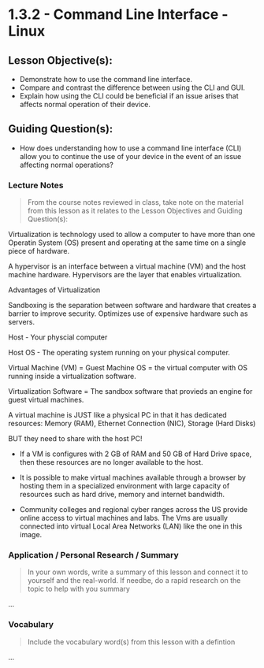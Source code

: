 # 1.3.2 - Command Line Interface - Linux

## Lesson Objective(s):
- Demonstrate how to use the command line interface.
- Compare and contrast the difference between using the CLI and GUI.
- Explain how using the CLI could be beneficial if an issue arises that affects normal operation of
their device.

## Guiding Question(s):
- How does understanding how to use a command line interface (CLI) allow
you to continue the use of your device in the event of an issue affecting normal operations?

### Lecture Notes
> From the course notes reviewed in class, take note on the material from this lesson as it relates to the Lesson Objectives and Guiding Question(s):

Virtualization is technology used to allow a computer to have more than one Operatin System (OS) present and operating at the same time on a single piece of hardware. 

A hypervisor is an interface between a virtual machine (VM) and the host machine hardware. Hypervisors are the layer that enables virtualization. 

Advantages of Virtualization

Sandboxing is the separation between software and hardware that creates a barrier to improve security. Optimizes use of expensive hardware such as servers. 

Host - Your physcial computer

Host OS - The operating system running on your physical computer.

Virtual Machine (VM) = Guest Machine OS = the virtual computer with OS running inside a virtualization software. 

Virtualization Software = The sandbox software that provieds an engine for guest virtual machines.

A  virtual machine is JUST like a physical PC in that it has dedicated resources: 
Memory (RAM), Ethernet Connection (NIC), Storage (Hard Disks) 

BUT they need to share with the host PC! 
- If a VM is configures with 2 GB of RAM and 50 GB of Hard Drive space, then these resources are no longer available to the host.

- It is possible to make virtual machines available through a browser by hosting them in a specialized environment with large capacity of resources such as hard drive, memory and internet bandwidth.

- Community colleges and regional cyber ranges across the US provide online access to virtual machines and labs. The Vms are usually connected into virtual Local Area Networks (LAN) like the one in this image. 

### Application / Personal Research / Summary
> In your own words, write a summary of this lesson and connect it to yourself and the real-world. If needbe, do a rapid research on the topic to help with you summary

...

### Vocabulary
> Include the vocabulary word(s) from this lesson with a defintion

...

